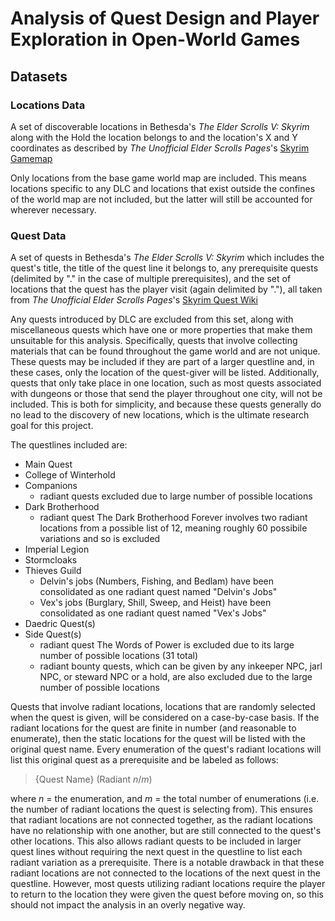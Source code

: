 # Analysis of Quest Design and Player Exploration in Open-World Games

## Datasets
    
### Locations Data
A set of discoverable locations in Bethesda's _The Elder Scrolls V: Skyrim_ along with the Hold the location belongs to and the location's X and Y coordinates
as described by _The Unofficial Elder Scrolls Pages_'s [Skyrim Gamemap](https://gamemap.uesp.net/sr/?world=skyrim&layer=day&x=28700&y=-53550&zoom=1.914)

Only locations from the base game world map are included. This means locations specific to any DLC and locations that exist outside the confines of the world map are not included, but the latter will still be accounted for wherever necessary.

### Quest Data
A set of quests in Bethesda's _The Elder Scrolls V: Skyrim_ which includes the quest's title, the title of the quest line it belongs to, any prerequisite quests (delimited by "." in the case of multiple prerequisites), and the set of locations that the quest has the player visit (again delimited by "."), all taken from _The Unofficial Elder Scrolls Pages_'s [Skyrim Quest Wiki](https://en.uesp.net/wiki/Skyrim:Quests)

Any quests introduced by DLC are excluded from this set, along with miscellaneous quests which have one or more properties that make them unsuitable for this analysis. Specifically, quests that involve collecting materials that can be found throughout the game world and are not unique. These quests may be included if they are part of a larger questline and, in these cases, only the location of the quest-giver will be listed. Additionally, quests that only take place in one location, such as most quests associated with dungeons or those that send the player throughout one city, will not be included. This is both for simplicity, and because these quests generally do no lead to the discovery of new locations, which is the ultimate research goal for this project.

The questlines included are: 
- Main Quest
- College of Winterhold
- Companions
    - radiant quests excluded due to large number of possible locations
- Dark Brotherhood
    - radiant quest The Dark Brotherhood Forever involves two radiant locations from a possible list of 12, meaning roughly 60 possibile variations and so is excluded
- Imperial Legion
- Stormcloaks
- Thieves Guild
    - Delvin's jobs (Numbers, Fishing, and Bedlam) have been consolidated as one radiant quest named "Delvin's Jobs"
    - Vex's jobs (Burglary, Shill, Sweep, and Heist) have been consolidated as one radiant quest named "Vex's Jobs"
- Daedric Quest(s)
- Side Quest(s)
    - radiant quest The Words of Power is excluded due to its large number of possible locations (31 total)
    - radiant bounty quests, which can be given by any inkeeper NPC, jarl NPC, or steward NPC or a hold, are also excluded due to the large number of possible locations



Quests that involve radiant locations, locations that are randomly selected when the quest is given, will be considered on a case-by-case basis. If the radiant locations for the quest are finite in number (and reasonable to enumerate), then the static locations for the quest will be listed with the original quest name. Every enumeration of the quest's radiant locations will list this original quest as a prerequisite and be labeled as follows:

>{Quest Name} (Radiant *n*/*m*)

where *n* = the enumeration, and *m* = the total number of enumerations (i.e. the number of radiant locations the quest is selecting from). This ensures that radiant locations are not connected together, as the radiant locations have no relationship with one another, but are still connected to the quest's other locations. This also allows radiant quests to be included in larger quest lines without requiring the next quest in the questline to list each radiant variation as a prerequisite. There is a notable drawback in that these radiant locations are not connected to the locations of the next quest in the questline. However, most quests utilizing radiant locations require the player to return to the location they were given the quest before moving on, so this should not impact the analysis in an overly negative way.

